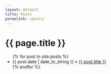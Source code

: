 ```yaml
---
layout: default
title: Posts
permalink: /posts/
---
```

<h1>{{ page.title }}</h1>
<ul class="posts">
    {% for post in site.posts %}
    <li><span>{{ post.date | date_to_string }}</span> » <a href="{{ post.url }}" title="{{ post.title }}">{{ post.title }}</a></li>
    {% endfor %}
</ul>